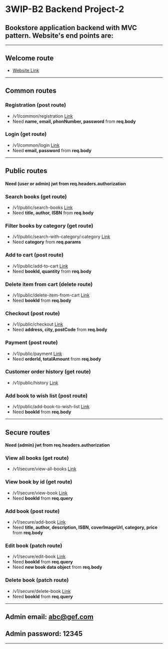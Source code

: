 # **3WIP-B2 Backend Project-2**
##  **Bookstore application backend with MVC pattern. Website's end points are:**
---
## Welcome route
- [Website Link](https://bookstore-application.vercel.app)
---
## Common routes
### Registration (post route) ####
- /v1/common/registration [Link](https://bookstore-application.vercel.app/v1/common/registration)
- Need **name, email, phonNumber, password** from **req.body**
### Login (get route) ####
- /v1/common/login [Link](https://bookstore-application.vercel.app/v1/common/login)
- Need **email, password** from **req.body**
---
## Public routes
#### Need (user or admin)  **jwt** from **req.headers.authorization**
### Search books (get route) ####
- /v1/public/search-books [Link](https://bookstore-application.vercel.app/v1/public/search-books)
- Need **title, author, ISBN** from **req.body**
### Filter books by category (get route) ####
- /v1/public/search-with-category/:category [Link](https://bookstore-application.vercel.app/v1/public/search-with-category/:category)
- Need **category** from **req.params**
### Add to cart (post route) ####
- /v1/public/add-to-cart [Link](https://bookstore-application.vercel.app/v1/public/add-to-cart)
- Need **bookId, quantity** from **req.body**
### Delete item from cart (delete route) ####
- /v1/public/delete-item-from-cart [Link](https://bookstore-application.vercel.app/v1/public/delete-item-from-cart)
- Need **bookId** from **req.body**
### Checkout (post route) ####
- /v1/public/checkout [Link](https://bookstore-application.vercel.app/v1/public/checkout)
- Need **address, city, postCode** from **req.body**
### Payment (post route) ####
- /v1/public/payment [Link](https://bookstore-application.vercel.app/v1/public/payment)
- Need **orderId, totalAmount** from **req.body**
### Customer order history (get route) ####
- /v1/public/history [Link](https://bookstore-application.vercel.app/v1/public/history)
### Add book to wish list (post route) ####
- /v1/public/add-book-to-wish-list [Link](https://bookstore-application.vercel.app/v1/public/add-book-to-wish-list)
- Need **bookId** from **req.body**
---
## Secure routes
#### Need (admin)  **jwt** from **req.headers.authorization**
### View all books (get route) ####
- /v1/secure/view-all-books [Link](https://bookstore-application.vercel.app/v1/secure/view-all-books)
### View book by id (get route) ####
- /v1/secure/view-book [Link](https://bookstore-application.vercel.app/v1/secure/view-book)
- Need **bookId** from **req.query**
### Add book (post route) ####
- /v1/secure/add-book [Link](https://bookstore-application.vercel.app/v1/secure/add-book)
- Need **title, author, description, ISBN, coverImageUrl, category, price** from **req.body**
### Edit book (patch route) ####
- /v1/secure/edit-book [Link](https://bookstore-application.vercel.app/v1/secure/edit-book)
- Need **bookId** from **req.query**
- Need **new book data object** from **req.body**
### Delete book (patch route) ####
- /v1/secure/delete-book [Link](https://bookstore-application.vercel.app/v1/secure/delete-book)
- Need **bookId** from **req.query**
---



## Admin email: **abc@gef.com**
## Admin password: **12345**
---